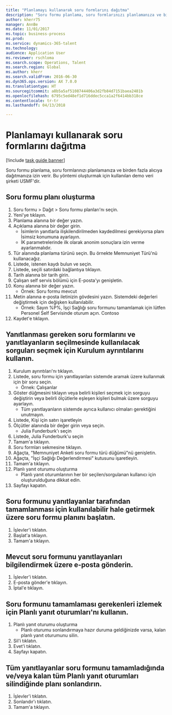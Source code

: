 ```yaml
--- 
title: "Planlamayı kullanarak soru formlarını dağıtma"
description: "Soru formu planlama, soru formlarınızı planlamanıza ve birden fazla alıcıya dağıtmanıza izin verir."
author: kherr75
manager: AnnBe
ms.date: 11/01/2017
ms.topic: business-process
ms.prod: 
ms.service: dynamics-365-talent
ms.technology: 
audience: Application User
ms.reviewer: rschloma
ms.search.scope: Operations, Talent
ms.search.region: Global
ms.author: kherr
ms.search.validFrom: 2016-06-30
ms.dyn365.ops.version: AX 7.0.0
ms.translationtype: HT
ms.sourcegitcommit: a8b5a5af5108744406a3d2fb84d7151baea2481b
ms.openlocfilehash: 6795c5ed48ef1d716ddec5cca1a2f6414bb318ce
ms.contentlocale: tr-tr
ms.lasthandoff: 04/13/2018

---
```

# <a name="distribute-questionnaires-using-scheduling"></a>Planlamayı kullanarak soru formlarını dağıtma

[!include [task guide banner](../../includes/task-guide-banner.md)]

Soru formu planlama, soru formlarınızı planlamanıza ve birden fazla alıcıya dağıtmanıza izin verir. Bu yöntemi oluşturmak için kullanılan demo veri şirketi USMF'dir.


## <a name="create-a-questionnaire-schedule"></a>Soru formu planı oluşturma
1. Soru formu > Dağıt > Soru formu planları'nı seçin.
2. Yeni'ye tıklayın.
3. Planlama alanına bir değer yazın.
4. Açıklama alanına bir değer girin.
    * İsimlerin yanıtlarla ilişkilendirilmeden kaydedilmesi gerekiyorsa planı İsimsiz konumuna ayarlayın.  
    * İK parametrelerinde ilk olarak anonim sonuçlara izin verme ayarlanmalıdır.  
5. Tür alanında planlama türünü seçin.  Bu örnekte Memnuniyet Türü'nü kullanacağız.
6. Listede, istenen kaydı bulun ve seçin.
7. Listede, seçili satırdaki bağlantıya tıklayın.
8. Tarih alanına bir tarih girin.
9. Çalışan self servis bölümü için E-posta'yı genişletin.
10. Konu alanına bir değer yazın.
    * Örnek: Soru formu mevcut  
11. Metin alanına e-posta iletinizin gövdesini yazın. Sistemdeki değerleri değiştirmek için değişken kullanılabilir.
    * Örnek:   Sayın %P%,  İşçi Sağlığı soru formunu tamamlamak için lütfen Personel Self Servisinde oturum açın.  Contoso  
12. Kaydet'e tıklayın.

## <a name="use-the-setup-details-to-select-the-questionnaires-to-be-answered-as-well-as-any-queries-to-use-to-select-respondents"></a>Yanıtlanması gereken soru formlarını ve yanıtlayanların seçilmesinde kullanılacak sorguları seçmek için Kurulum ayrıntılarını kullanın.
1. Kurulum ayrıntıları'nı tıklayın.
2. Listede, soru formu için yanıtlayanları sistemde aramak üzere kullanmak için bir soru seçin.
    * Örnek: Çalışanlar  
3. Göster düğmesini tıklayın veya belirli kişileri seçmek için sorguyu değiştirin veya belirli ölçütlerle eşleşen kişileri bulmak üzere sorguyu ayarlayın.
    * Tüm yanıtlayanların sistemde ayrıca kullanıcı olmaları gerektiğini unutmayın.  
4. Listede, Kişi için satırı işaretleyin
5. Ölçütler alanında bir değer girin veya seçin.
    * Julia Funderburk'ı seçin  
6. Listede, Julia Funderburk'u seçin
7. Tamam'a tıklayın.
8. Soru formları sekmesine tıklayın.
9. Ağaçta, "Memnuniyet Anketi soru formu türü düğümü"nü genişletin.
10. Ağaçta, "İşçi Sağlığı Değerlendirmesi" kutusunu işaretleyin.
11. Tamam'a tıklayın.
12. Planlı yanıt oturumu oluşturma
    * Planlı yanıt oturumlarının her bir seçilen/sorgulanan kullanıcı için oluşturulduğuna dikkat edin.  
13. Sayfayı kapatın.

## <a name="start-the-questionnaire-schedule-in-order-to-make-the-questionnaire-available-for-respondents-to-complete"></a>Soru formunu yanıtlayanlar tarafından tamamlanması için kullanılabilir hale getirmek üzere soru formu planını başlatın.
1. İşlevler'i tıklatın.
2. Başlat'a tıklayın.
3. Tamam'a tıklayın.

## <a name="send-the-email-to-inform-respondents-of-the-available-questionnaire"></a>Mevcut soru formunu yanıtlayanları bilgilendirmek üzere e-posta gönderin.
1. İşlevler'i tıklatın.
2. E-posta gönder'e tıklayın.
3. İptal'e tıklayın.

## <a name="use-planned-answer-sessions-to-monitor-who-needs-to-complete-the-questionnaire"></a>Soru formunu tamamlaması gerekenleri izlemek için Planlı yanıt oturumları'nı kullanın.
1. Planlı yanıt oturumu oluşturma
    * Planlı oturumu sonlandırmaya hazır duruma geldiğinizde varsa, kalan planlı yanıt oturumunu silin.  
2. Sil'i tıklatın.
3. Evet'i tıklatın.
4. Sayfayı kapatın.

## <a name="end-the-schedule-when-all-respondents-have-completed-the-questionnaire-andor-all-remaining-planned-answer-sessions-have-been-deleted"></a>Tüm yanıtlayanlar soru formunu tamamladığında ve/veya kalan tüm Planlı yanıt oturumları silindiğinde planı sonlandırın.
1. İşlevler'i tıklatın.
2. Sonlandır'ı tıklatın.
3. Tamam'a tıklayın.


